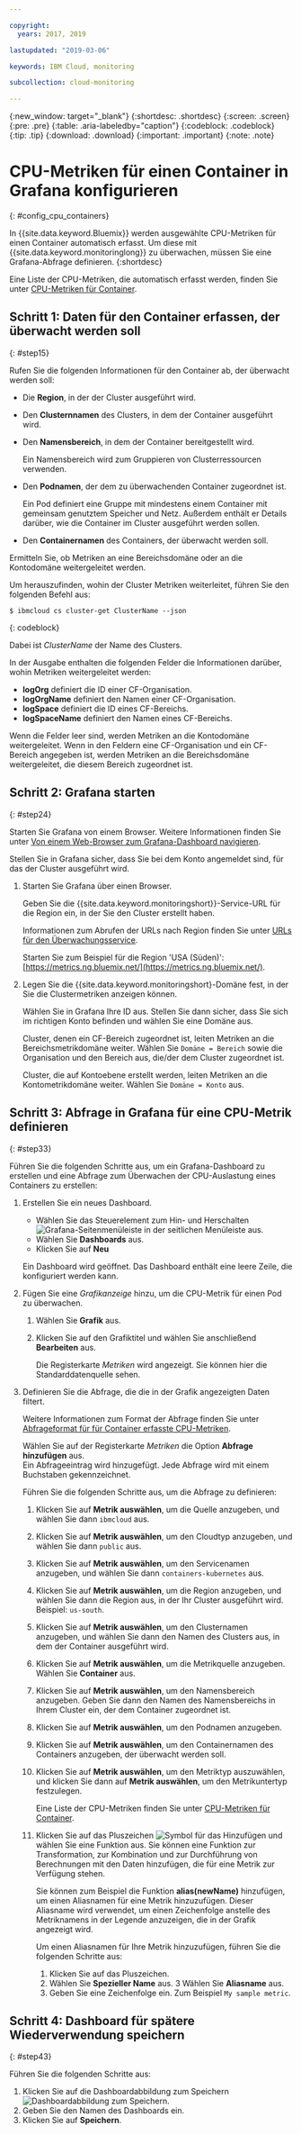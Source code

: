 ```yaml
---

copyright:
  years: 2017, 2019

lastupdated: "2019-03-06"

keywords: IBM Cloud, monitoring

subcollection: cloud-monitoring

---
```


{:new_window: target="_blank"}
{:shortdesc: .shortdesc}
{:screen: .screen}
{:pre: .pre}
{:table: .aria-labeledby="caption"}
{:codeblock: .codeblock}
{:tip: .tip}
{:download: .download}
{:important: .important}
{:note: .note}


# CPU-Metriken für einen Container in Grafana konfigurieren
{: #config_cpu_containers}

In {{site.data.keyword.Bluemix}} werden ausgewählte CPU-Metriken für einen Container automatisch erfasst. Um diese mit {{site.data.keyword.monitoringlong}} zu überwachen, müssen Sie eine Grafana-Abfrage definieren. 
{:shortdesc}

Eine Liste der CPU-Metriken, die automatisch erfasst werden, finden Sie unter [CPU-Metriken für Container](/docs/services/cloud-monitoring/containers/monitoring_containers_ov.html#cpu_metrics_containers).


## Schritt 1: Daten für den Container erfassen, der überwacht werden soll
{: #step15}

Rufen Sie die folgenden Informationen für den Container ab, der überwacht werden soll:

* Die **Region**, in der der Cluster ausgeführt wird.
* Den **Clusternnamen** des Clusters, in dem der Container ausgeführt wird. 	
* Den **Namensbereich**, in dem der Container bereitgestellt wird. 

    Ein Namensbereich wird zum Gruppieren von Clusterressourcen verwenden.
	
* Den **Podnamen**, der dem zu überwachenden Container zugeordnet ist. 

    Ein Pod definiert eine Gruppe mit mindestens einem Container mit gemeinsam genutztem Speicher und Netz. Außerdem enthält er Details darüber, wie die Container im Cluster ausgeführt werden sollen.
	
* Den **Containernamen** des Containers, der überwacht werden soll.

Ermitteln Sie, ob Metriken an eine Bereichsdomäne oder an die Kontodomäne weitergeleitet werden.

Um herauszufinden, wohin der Cluster Metriken weiterleitet, führen Sie den folgenden Befehl aus:

```
$ ibmcloud cs cluster-get ClusterName --json
```
{: codeblock}

Dabei ist *ClusterName* der Name des Clusters.

In der Ausgabe enthalten die folgenden Felder die Informationen darüber, wohin Metriken weitergeleitet werden:

* **logOrg** definiert die ID einer CF-Organisation.
* **logOrgName** definiert den Namen einer CF-Organisation.
* **logSpace** definiert die ID eines CF-Bereichs.
* **logSpaceName** definiert den Namen eines CF-Bereichs.

Wenn die Felder leer sind, werden Metriken an die Kontodomäne weitergeleitet.
Wenn in den Feldern eine CF-Organisation und ein CF-Bereich angegeben ist, werden Metriken an die Bereichsdomäne weitergeleitet, die diesem Bereich zugeordnet ist.

## Schritt 2: Grafana starten
{: #step24}

Starten Sie Grafana von einem Browser. Weitere Informationen finden Sie unter [Von einem Web-Browser zum Grafana-Dashboard navigieren](/docs/services/cloud-monitoring/grafana/navigating_grafana.html#launch_grafana_from_browser).

Stellen Sie in Grafana sicher, dass Sie bei dem Konto angemeldet sind, für das der Cluster ausgeführt wird. 

1. Starten Sie Grafana über einen Browser. 

    Geben Sie die {{site.data.keyword.monitoringshort}}-Service-URL für die Region ein, in der Sie den Cluster erstellt haben. 
    
    Informationen zum Abrufen der URLs nach Region finden Sie unter [URLs für den Überwachungsservice](/docs/services/cloud-monitoring/monitoring_ov.html#region).

    Starten Sie zum Beispiel für die Region 'USA (Süden)': [https://metrics.ng.bluemix.net/](https://metrics.ng.bluemix.net/).

2. Legen Sie die {{site.data.keyword.monitoringshort}-Domäne fest, in der Sie die Clustermetriken anzeigen können.

    Wählen Sie in Grafana Ihre ID aus. Stellen Sie dann sicher, dass Sie sich im richtigen Konto befinden und wählen Sie eine Domäne aus.

    Cluster, denen ein CF-Bereich zugeordnet ist, leiten Metriken an die Bereichsmetrikdomäne weiter. Wählen Sie `Domäne = Bereich` sowie die Organisation und den Bereich aus, die/der dem Cluster zugeordnet ist.

    Cluster, die auf Kontoebene erstellt werden, leiten Metriken an die Kontometrikdomäne weiter. Wählen Sie `Domäne = Konto` aus.




## Schritt 3: Abfrage in Grafana für eine CPU-Metrik definieren
{: #step33}

Führen Sie die folgenden Schritte aus, um ein Grafana-Dashboard zu erstellen und eine Abfrage zum Überwachen der CPU-Auslastung eines Containers zu erstellen:

1. Erstellen Sie ein neues Dashboard.

    * Wählen Sie das Steuerelement zum Hin- und Herschalten ![Grafana-Seitenmenüleiste](images/grafana_settings.gif "Grafana-Seitenmenüleiste") in der seitlichen Menüleiste aus.
    * Wählen Sie **Dashboards** aus.
    * Klicken Sie auf **Neu**

    Ein Dashboard wird geöffnet. Das Dashboard enthält eine leere Zeile, die konfiguriert werden kann.

2. Fügen Sie eine *Grafikanzeige* hinzu, um die CPU-Metrik für einen Pod zu überwachen.

    1. Wählen Sie **Grafik** aus.

    2. Klicken Sie auf den Grafiktitel und wählen Sie anschließend **Bearbeiten** aus.

        Die Registerkarte *Metriken* wird angezeigt. Sie können hier die Standarddatenquelle sehen.

3. Definieren Sie die Abfrage, die die in der Grafik angezeigten Daten filtert. 

    Weitere Informationen zum Format der Abfrage finden Sie unter [Abfrageformat für für Container erfasste CPU-Metriken](/docs/services/cloud-monitoring/reference/metrics_format_containers.html#cpu_containers).

    Wählen Sie auf der Registerkarte *Metriken* die Option **Abfrage hinzufügen** aus. </br>Ein Abfrageeintrag wird hinzugefügt. Jede Abfrage wird mit einem Buchstaben gekennzeichnet.
	
	Führen Sie die folgenden Schritte aus, um die Abfrage zu definieren:
	
    1. Klicken Sie auf **Metrik auswählen**, um die Quelle anzugeben, und wählen Sie dann `ibmcloud` aus.
    
    2. Klicken Sie auf **Metrik auswählen**, um den Cloudtyp anzugeben, und wählen Sie dann `public` aus.
    
    3. Klicken Sie auf **Metrik auswählen**, um den Servicenamen anzugeben, und wählen Sie dann `containers-kubernetes` aus.
	
    4. Klicken Sie auf **Metrik auswählen**, um die Region anzugeben, und wählen Sie dann die Region aus, in der Ihr Cluster ausgeführt wird. Beispiel: `us-south`.
    
    5. Klicken Sie auf **Metrik auswählen**, um den Clusternamen anzugeben, und wählen Sie dann den Namen des Clusters aus, in dem der Container ausgeführt wird.
		
	6. Klicken Sie auf **Metrik auswählen**, um die Metrikquelle anzugeben. Wählen Sie **Container** aus.
		
	7. Klicken Sie auf **Metrik auswählen**, um den Namensbereich anzugeben. Geben Sie dann den Namen des Namensbereichs in Ihrem Cluster ein, der dem Container zugeordnet ist.
		
	8. Klicken Sie auf **Metrik auswählen**, um den Podnamen anzugeben.
	
	9. Klicken Sie auf **Metrik auswählen**, um den Containernamen des Containers anzugeben, der überwacht werden soll.
	
	10. Klicken Sie auf **Metrik auswählen**, um den Metriktyp auszuwählen, und klicken Sie dann auf **Metrik auswählen**, um den Metrikuntertyp festzulegen.
	
	    Eine Liste der CPU-Metriken finden Sie unter [CPU-Metriken für Container](/docs/services/cloud-monitoring/containers/monitoring_containers_ov.html#cpu_metrics_containers).
	
	11. Klicken Sie auf das Pluszeichen ![Symbol für das Hinzufügen](images/grafana_plus_image.gif "Pluszeichen") und wählen Sie eine Funktion aus. Sie können eine Funktion zur Transformation, zur Kombination und zur Durchführung von Berechnungen mit den Daten hinzufügen, die für eine Metrik zur Verfügung stehen.

        Sie können zum Beispiel die Funktion **alias(newName)** hinzufügen, um einen Aliasnamen für eine Metrik hinzuzufügen. Dieser Aliasname wird verwendet, um einen Zeichenfolge anstelle des Metriknamens in der Legende anzuzeigen, die in der Grafik angezeigt wird.

        Um einen Aliasnamen für Ihre Metrik hinzuzufügen, führen Sie die folgenden Schritte aus:

        1. Klicken Sie auf das Pluszeichen.
        2. Wählen Sie **Spezieller Name** aus.
        3 Wählen Sie **Aliasname** aus.
        4. Geben Sie eine Zeichenfolge ein. Zum Beispiel `My sample metric`.


## Schritt 4: Dashboard für spätere Wiederverwendung speichern
{: #step43}

Führen Sie die folgenden Schritte aus:

1. Klicken Sie auf die Dashboardabbildung zum Speichern ![Dashboardabbildung zum Speichern](images/grafana_save_image.gif "Dashboardabbildung zum Speichern").
2. Geben Sie den Namen des Dashboards ein.
3. Klicken Sie auf **Speichern**.


